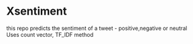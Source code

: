 # Xsentiment
this repo predicts the sentiment of a tweet - positive,negative or neutral
Uses count vector, TF_IDF method
